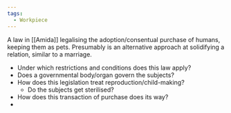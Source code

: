 ```yaml
---
tags:
  - Workpiece
---
```

A law in [[Amida]] legalising the adoption/consentual purchase of humans, keeping them as pets. 
Presumably is an alternative approach at solidifying a relation, similar to a marriage. 

- Under which restrictions and conditions does this law apply?
- Does a governmental body/organ govern the subjects?
- How does this legislation treat reproduction/child-making?
	- Do the subjects get sterilised?
- How does this transaction of purchase does its way?
- 